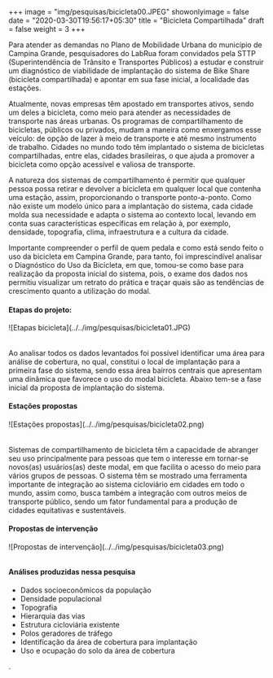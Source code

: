 +++
image = "img/pesquisas/bicicleta00.JPEG"
showonlyimage = false
date = "2020-03-30T19:56:17+05:30"
title = "Bicicleta Compartilhada"
draft = false
weight = 3
+++

Para atender as demandas no Plano de Mobilidade Urbana do município de Campina Grande, pesquisadores do LabRua foram convidados pela STTP (Superintendência de Trânsito e Transportes Públicos) a estudar e construir um diagnóstico de viabilidade de implantação do sistema de Bike Share (bicicleta compartilhada) e apontar em sua fase inicial, a localidade das estações.
<!--more-->

Atualmente, novas empresas têm apostado em transportes ativos, sendo um deles a bicicleta, como meio para atender as necessidades de transporte nas áreas urbanas. Os programas de compartilhamento de bicicletas, públicos ou privados, mudam a maneira como enxergamos esse veículo: de opção de lazer à meio de transporte e até mesmo instrumento de trabalho. Cidades no mundo todo têm implantado o sistema de bicicletas compartilhadas, entre elas, cidades brasileiras, o que ajuda a promover a bicicleta como opção acessível e valiosa de transporte.

A natureza dos sistemas de compartilhamento é permitir que qualquer pessoa possa retirar e devolver a bicicleta em qualquer local que contenha uma estação, assim, proporcionando o transporte ponto-a-ponto. Como não existe um modelo único para a implantação do sistema, cada cidade molda sua necessidade e adapta o sistema ao contexto local, levando em conta suas características específicas em relação à, por exemplo, densidade, topografia, clima, infraestrutura e a cultura da cidade.

Importante compreender o perfil de quem pedala e como está sendo feito o uso da bicicleta em Campina Grande, para tanto, foi imprescindível analisar o Diagnóstico do Uso da Bicicleta, em que, tomou-se como base para realização da proposta inicial do sistema, pois, o exame dos dados nos permitiu visualizar um retrato do prática e traçar quais são as tendências de crescimento quanto a utilização do modal.  

<H4>Etapas do projeto:</H4>
![Etapas bicicleta](../../img/pesquisas/bicicleta01.JPG)
 <H6> </H6>

 Ao analisar todos os dados levantados foi possível identificar uma área para análise de cobertura, no qual, constitui o local de implantação para a primeira fase do sistema, sendo essa área bairros centrais que apresentam uma dinâmica que favorece o uso do modal bicicleta. Abaixo tem-se a fase inicial da proposta de implantação do sistema.

<H4>Estações propostas</H4>
 ![Estações propostas](../../img/pesquisas/bicicleta02.png)
 <H6> </H6>

Sistemas de compartilhamento de bicicleta têm a capacidade de abranger seu uso principalmente para pessoas que tem o interesse em tornar-se novos(as) usuários(as) deste modal, em que facilita o acesso do meio para vários grupos de pessoas. O sistema têm se mostrado uma ferramenta importante de integração ao sistema cicloviário em cidades em todo o mundo, assim como, busca também a integração com outros meios de transporte público, sendo um fator fundamental para a produção de cidades equitativas e sustentáveis.

<H4> Propostas de intervenção</H4>
 ![Propostas de intervenção](../../img/pesquisas/bicicleta03.png)
<H6> </H6>

#### Análises produzidas nessa pesquisa
* Dados socioeconômicos da população
* Densidade populacional
* Topografia
* Hierarquia das vias
* Estrutura cicloviária existente
* Polos geradores de tráfego
* Identificação da área de cobertura para implantação
* Uso e ocupação do solo da área de cobertura


.
